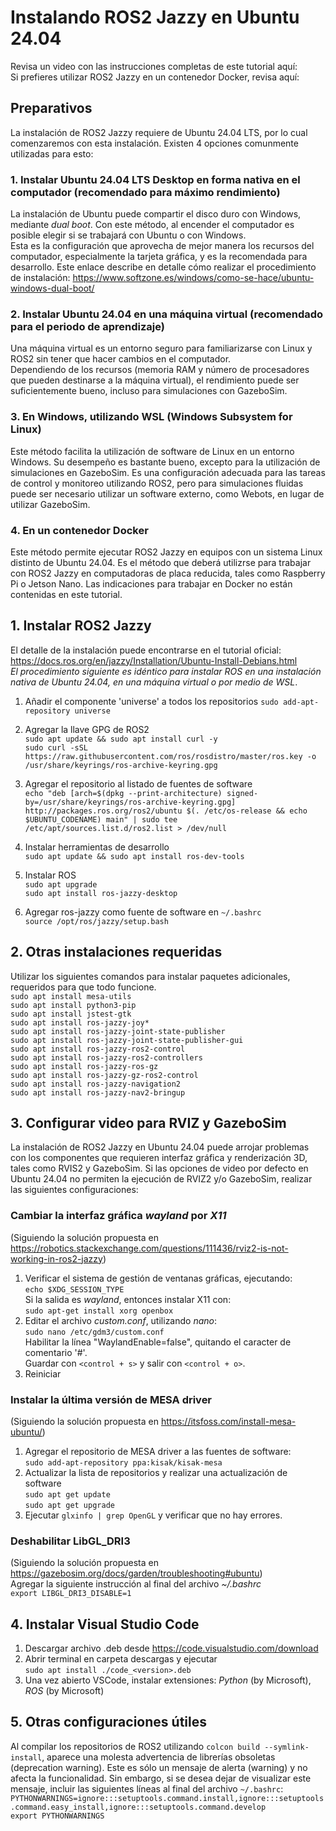 # Instalando ROS2 Jazzy en Ubuntu 24.04

Revisa un video con las instrucciones completas de este tutorial aquí:   
Si prefieres utilizar ROS2 Jazzy en un contenedor Docker, revisa aquí:   

## Preparativos
La instalación de ROS2 Jazzy requiere de Ubuntu 24.04 LTS, por lo cual comenzaremos con esta instalación. Existen 4 opciones comunmente utilizadas para esto:

### 1. Instalar Ubuntu 24.04 LTS Desktop en forma nativa en el computador (recomendado para máximo rendimiento)
La instalación de Ubuntu puede compartir el disco duro con Windows, mediante *dual boot*.   Con este método, al encender el computador es posible elegir si se trabajará con Ubuntu o con Windows.      
Esta es la configuración que aprovecha de mejor manera los recursos del computador, especialmente la tarjeta gráfica, y es la recomendada para desarrollo.
Este enlace describe en detalle cómo realizar el procedimiento de instalación: https://www.softzone.es/windows/como-se-hace/ubuntu-windows-dual-boot/

### 2. Instalar Ubuntu 24.04 en una máquina virtual (recomendado para el periodo de aprendizaje)
Una máquina virtual es un entorno seguro para familiarizarse con Linux y ROS2 sin tener que hacer cambios en el computador.   
Dependiendo de los recursos (memoria RAM y número de procesadores que pueden destinarse a la máquina virtual), el rendimiento puede ser suficientemente bueno, incluso para simulaciones con GazeboSim.

### 3. En Windows, utilizando WSL (Windows Subsystem for Linux)
Este método facilita la utilización de software de Linux en un entorno Windows. Su desempeño es bastante bueno, excepto para la utilización de simulaciones en GazeboSim. Es una configuración adecuada para las tareas de control y monitoreo utilizando ROS2, pero para simulaciones fluidas puede ser necesario utilizar un software externo, como Webots, en lugar de utilizar GazeboSim.   

### 4. En un contenedor Docker
Este método permite ejecutar ROS2 Jazzy en equipos con un sistema Linux distinto de Ubuntu 24.04. Es el método que deberá utilizrse para trabajar con ROS2 Jazzy en computadoras de placa reducida, tales como Raspberry Pi o Jetson Nano. Las indicaciones para trabajar en Docker no están contenidas en este tutorial.


## 1. Instalar ROS2 Jazzy
El detalle de la instalación puede encontrarse en el tutorial oficial: https://docs.ros.org/en/jazzy/Installation/Ubuntu-Install-Debians.html   
*El procedimiento siguiente es idéntico para instalar ROS en una instalación nativa de Ubuntu 24.04, en una máquina virtual o por medio de WSL*.   
1. Añadir el componente 'universe' a todos los repositorios 
`sudo add-apt-repository universe`  

2. Agregar la llave GPG de ROS2  
`sudo apt update && sudo apt install curl -y`  
`sudo curl -sSL https://raw.githubusercontent.com/ros/rosdistro/master/ros.key -o /usr/share/keyrings/ros-archive-keyring.gpg`

3. Agregar el repositorio al listado de fuentes de software  
`echo "deb [arch=$(dpkg --print-architecture) signed-by=/usr/share/keyrings/ros-archive-keyring.gpg] http://packages.ros.org/ros2/ubuntu $(. /etc/os-release && echo $UBUNTU_CODENAME) main" | sudo tee /etc/apt/sources.list.d/ros2.list > /dev/null`

4. Instalar herramientas de desarrollo  
`sudo apt update && sudo apt install ros-dev-tools`

5. Instalar ROS  
`sudo apt upgrade`  
`sudo apt install ros-jazzy-desktop`  

6. Agregar ros-jazzy como fuente de software en `~/.bashrc`  
`source /opt/ros/jazzy/setup.bash`  

## 2. Otras instalaciones requeridas
Utilizar los siguientes comandos para instalar paquetes adicionales, requeridos para que todo funcione.  
    `sudo apt install mesa-utils`  
    `sudo apt install python3-pip`  
    `sudo apt install jstest-gtk`   
    `sudo apt install ros-jazzy-joy*`  
    `sudo apt install ros-jazzy-joint-state-publisher`  
    `sudo apt install ros-jazzy-joint-state-publisher-gui`  
    `sudo apt install ros-jazzy-ros2-control`  
    `sudo apt install ros-jazzy-ros2-controllers`  
    `sudo apt install ros-jazzy-ros-gz`  
    `sudo apt install ros-jazzy-gz-ros2-control `  
    `sudo apt install ros-jazzy-navigation2`  
    `sudo apt install ros-jazzy-nav2-bringup`  

## 3. Configurar video para RVIZ y GazeboSim
La instalación de ROS2 Jazzy en Ubuntu 24.04 puede arrojar problemas con los componentes que requieren interfaz gráfica y renderización 3D, tales como RVIS2 y GazeboSim.    Si las opciones de video por defecto en Ubuntu 24.04 no permiten la ejecución de RVIZ2 y/o GazeboSim, realizar las siguientes configuraciones:  
### Cambiar la interfaz gráfica *wayland* por *X11*  
(Siguiendo la solución propuesta en https://robotics.stackexchange.com/questions/111436/rviz2-is-not-working-in-ros2-jazzy)  
1. Verificar el sistema de gestión de ventanas gráficas, ejecutando:   
    `echo $XDG_SESSION_TYPE`   
   Si la salida es *wayland*, entonces instalar X11 con:   
     `sudo apt-get install xorg openbox`
3. Editar el archivo *custom.conf*, utilizando *nano*:   
     `sudo nano /etc/gdm3/custom.conf`   
   Habilitar la línea "WaylandEnable=false", quitando el caracter de comentario '#'.   
   Guardar con `<control + s>` y salir con `<control + o>`.
4. Reiniciar

### Instalar la última versión de MESA driver
(Siguiendo la solución propuesta en https://itsfoss.com/install-mesa-ubuntu/)
1. Agregar el repositorio de MESA driver a las fuentes de software:   
   `sudo add-apt-repository ppa:kisak/kisak-mesa`
2. Actualizar la lista de repositorios y realizar una actualización de software   
   `sudo apt get update`  
   `sudo apt get upgrade`  
3. Ejecutar `glxinfo | grep OpenGL` y verificar que no hay errores.

### Deshabilitar LibGL_DRI3
(Siguiendo la solución propuesta en https://gazebosim.org/docs/garden/troubleshooting#ubuntu)  
Agregar la siguiente instrucción al final del archivo *~/.bashrc*    
        `export LIBGL_DRI3_DISABLE=1`

## 4. Instalar Visual Studio Code
1. Descargar archivo .deb desde https://code.visualstudio.com/download  
2. Abrir terminal en carpeta descargas y ejecutar   
       `sudo apt install ./code_<version>.deb`
4. Una vez abierto VSCode, instalar extensiones: *Python* (by Microsoft), *ROS* (by Microsoft)

## 5. Otras configuraciones útiles
Al compilar los repositorios de ROS2 utilizando `colcon build --symlink-install`, aparece una molesta advertencia de librerías obsoletas (deprecation warning). Este es sólo un mensaje de alerta (warning) y no afecta la funcionalidad. Sin embargo, si se desea dejar de visualizar este mensaje, incluir las siguientes líneas al final del archivo `~/.bashrc`:  
    `PYTHONWARNINGS=ignore:::setuptools.command.install,ignore:::setuptools.command.easy_install,ignore:::setuptools.command.develop`   
    `export PYTHONWARNINGS`

